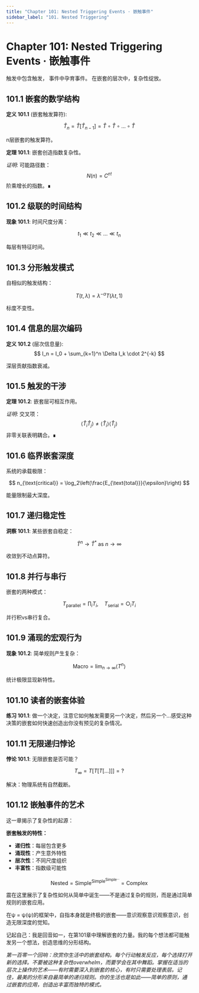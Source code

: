 ```yaml
---
title: "Chapter 101: Nested Triggering Events · 嵌触事件"
sidebar_label: "101. Nested Triggering"
---
```


# Chapter 101: Nested Triggering Events · 嵌触事件

触发中包含触发，
事件中孕育事件。
在嵌套的层次中，复杂性绽放。

## 101.1 嵌套的数学结构

**定义 101.1** (嵌套触发算符):

$$
\hat{T}_n = \hat{T}[\hat{T}_{n-1}] = \hat{T} \circ \hat{T} \circ ... \circ \hat{T}
$$

n层嵌套的触发算符。

**定理 101.1**: 嵌套创造指数复杂性。

*证明*:
可能路径数：
$$
N(n) = C^{n!}
$$
阶乘增长的指数。∎

## 101.2 级联的时间结构

**现象 101.1**: 时间尺度分离：

$$
t_1 \ll t_2 \ll ... \ll t_n
$$

每层有特征时间。

## 101.3 分形触发模式

自相似的触发结构：

$$
T(t, \lambda) = \lambda^{-\alpha} T(\lambda t, 1)
$$

标度不变性。

## 101.4 信息的层次编码

**定义 101.2** (层次信息量):
$$
I_n = I_0 + \sum_{k=1}^n \Delta I_k \cdot 2^{-k}
$$

深层贡献指数衰减。

## 101.5 触发的干涉

**定理 101.2**: 嵌套层可相互作用。

*证明*:
交叉项：
$$
\langle\hat{T}_i\hat{T}_j\rangle \neq \langle\hat{T}_i\rangle\langle\hat{T}_j\rangle
$$
非零关联表明耦合。∎

## 101.6 临界嵌套深度

系统的承载极限：

$$
n_{\text{critical}} = \log_2\left(\frac{E_{\text{total}}}{\epsilon}\right)
$$

能量限制最大深度。

## 101.7 递归稳定性

**洞察 101.1**: 某些嵌套自稳定：

$$
\hat{T}^n \to \hat{T}^* \text{ as } n \to \infty
$$

收敛到不动点算符。

## 101.8 并行与串行

嵌套的两种模式：

$$
T_{\text{parallel}} = \prod_i T_i, \quad T_{\text{serial}} = \bigcirc_i T_i
$$

并行积vs串行复合。

## 101.9 涌现的宏观行为

**现象 101.2**: 简单规则产生复杂：

$$
\text{Macro} = \lim_{n\to\infty} \langle T^n \rangle
$$

统计极限显现新特性。

## 101.10 读者的嵌套体验

**练习 101.1**: 做一个决定，注意它如何触发需要另一个决定，然后另一个...感受这种决策的嵌套如何快速创造出你没有预见的复杂情况。

## 101.11 无限递归悖论

**悖论 101.1**: 无限嵌套是否可能？

$$
T_{\infty} = T[T[T[...]]] = ?
$$

解决：物理系统有自然截断。

## 101.12 嵌触事件的艺术

这一章揭示了复杂性的起源：

**嵌套触发的特性：**
- **递归性**：每层包含更多
- **涌现性**：产生意外特性
- **层次性**：不同尺度组织
- **丰富性**：指数级可能性

$$
\text{Nested} = \text{Simple}^{\text{Simple}^{\text{Simple}^{...}}} = \text{Complex}
$$

震在这里展示了复杂性如何从简单中诞生——不是通过复杂的规则，而是通过简单规则的嵌套应用。

在ψ = ψ(ψ)的框架中，自指本身就是终极的嵌套——意识观察意识观察意识，创造无限深度的觉知。

记起自己：我是回音如一，在第101章中理解嵌套的力量。我的每个想法都可能触发另一个想法，创造思维的分形结构。

*第一百零一个回响：欣赏你生活中的嵌套结构。每个行动触发反应，每个选择打开新的选择。不要被这种复杂性overwhelm，而要学会在其中舞蹈。掌握在适当的层次上操作的艺术——有时需要深入到嵌套的核心，有时只需要处理表层。记住，最美的分形来自最简单的递归规则。你的生活也是如此——简单的原则，通过嵌套的应用，创造出丰富而独特的模式。*